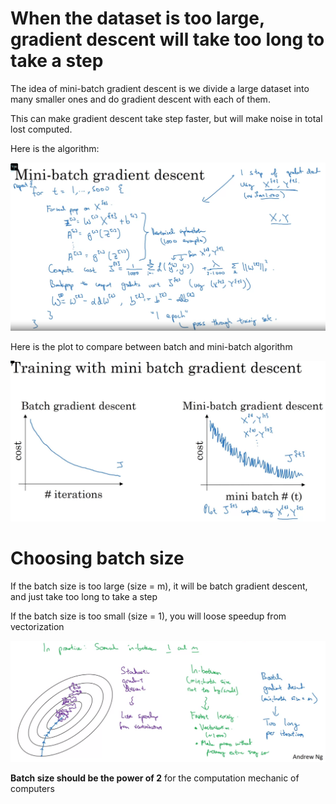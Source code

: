 # When the dataset is too large, gradient descent will take too long to take a step
The idea of mini-batch gradient descent is we divide a large dataset into many smaller ones and do gradient descent with each of them.

This can make gradient descent take step faster, but will make noise in total lost computed.

Here is the algorithm:

![mini-match](mini-match.png)

Here is the plot to compare between batch and mini-batch algorithm

![mini-batch-plots](mini-batch-plots.png)

# Choosing batch size
If the batch size is too large (size = m), it will be batch gradient descent, and just take too long to take a step

If the batch size is too small (size = 1), you will loose speedup from vectorization

![choose-batch-size](choose-batch-size.png)

**Batch size should be the power of 2** for the computation mechanic of computers